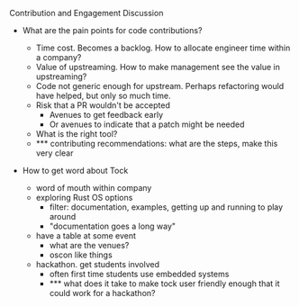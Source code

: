 Contribution and Engagement Discussion

- What are the pain points for code contributions?
  - Time cost. Becomes a backlog. How to allocate engineer time within a company?
  - Value of upstreaming. How to make management see the value in upstreaming?
  - Code not generic enough for upstream. Perhaps refactoring would have helped, but only so much time.
  - Risk that a PR wouldn't be accepted
    - Avenues to get feedback early
    - Or avenues to indicate that a patch might be needed
  - What is the right tool?
  - *** contributing recommendations: what are the steps, make this very clear


- How to get word about Tock
  - word of mouth within company
  - exploring Rust OS options
    - filter: documentation, examples, getting up and running to play around
    - "documentation goes a long way"
  - have a table at some event
    - what are the venues?
    - oscon like things
  - hackathon. get students involved
    - often first time students use embedded systems
    - *** what does it take to make tock user friendly enough that it could work for a hackathon?
